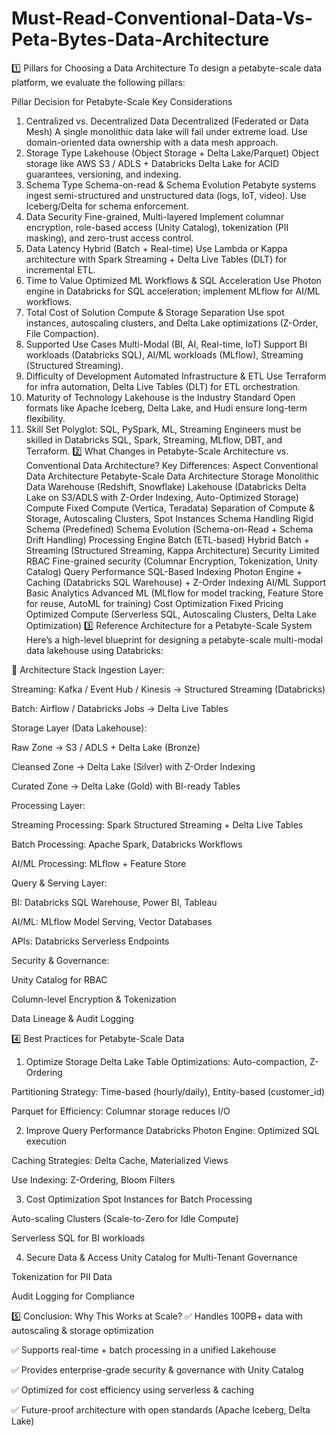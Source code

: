 # Must-Read-Conventional-Data-Vs-Peta-Bytes-Data-Architecture

1️⃣ Pillars for Choosing a Data Architecture
To design a petabyte-scale data platform, we evaluate the following pillars:

Pillar	Decision for Petabyte-Scale	Key Considerations
1. Centralized vs. Decentralized Data	Decentralized (Federated or Data Mesh)	A single monolithic data lake will fail under extreme load. Use domain-oriented data ownership with a data mesh approach.
2. Storage Type	Lakehouse (Object Storage + Delta Lake/Parquet)	Object storage like AWS S3 / ADLS + Databricks Delta Lake for ACID guarantees, versioning, and indexing.
3. Schema Type	Schema-on-read & Schema Evolution	Petabyte systems ingest semi-structured and unstructured data (logs, IoT, video). Use Iceberg/Delta for schema enforcement.
4. Data Security	Fine-grained, Multi-layered	Implement columnar encryption, role-based access (Unity Catalog), tokenization (PII masking), and zero-trust access control.
5. Data Latency	Hybrid (Batch + Real-time)	Use Lambda or Kappa architecture with Spark Streaming + Delta Live Tables (DLT) for incremental ETL.
6. Time to Value	Optimized ML Workflows & SQL Acceleration	Use Photon engine in Databricks for SQL acceleration; implement MLflow for AI/ML workflows.
7. Total Cost of Solution	Compute & Storage Separation	Use spot instances, autoscaling clusters, and Delta Lake optimizations (Z-Order, File Compaction).
8. Supported Use Cases	Multi-Modal (BI, AI, Real-time, IoT)	Support BI workloads (Databricks SQL), AI/ML workloads (MLflow), Streaming (Structured Streaming).
9. Difficulty of Development	Automated Infrastructure & ETL	Use Terraform for infra automation, Delta Live Tables (DLT) for ETL orchestration.
10. Maturity of Technology	Lakehouse is the Industry Standard	Open formats like Apache Iceberg, Delta Lake, and Hudi ensure long-term flexibility.
11. Skill Set	Polyglot: SQL, PySpark, ML, Streaming	Engineers must be skilled in Databricks SQL, Spark, Streaming, MLflow, DBT, and Terraform.
2️⃣ What Changes in Petabyte-Scale Architecture vs. Conventional Data Architecture?
Key Differences:
Aspect	Conventional Data Architecture	Petabyte-Scale Data Architecture
Storage	Monolithic Data Warehouse (Redshift, Snowflake)	Lakehouse (Databricks Delta Lake on S3/ADLS with Z-Order Indexing, Auto-Optimized Storage)
Compute	Fixed Compute (Vertica, Teradata)	Separation of Compute & Storage, Autoscaling Clusters, Spot Instances
Schema Handling	Rigid Schema (Predefined)	Schema Evolution (Schema-on-Read + Schema Drift Handling)
Processing Engine	Batch (ETL-based)	Hybrid Batch + Streaming (Structured Streaming, Kappa Architecture)
Security	Limited RBAC	Fine-grained security (Columnar Encryption, Tokenization, Unity Catalog)
Query Performance	SQL-Based Indexing	Photon Engine + Caching (Databricks SQL Warehouse) + Z-Order Indexing
AI/ML Support	Basic Analytics	Advanced ML (MLflow for model tracking, Feature Store for reuse, AutoML for training)
Cost Optimization	Fixed Pricing	Optimized Compute (Serverless SQL, Autoscaling Clusters, Delta Lake Optimization)
3️⃣ Reference Architecture for a Petabyte-Scale System
Here’s a high-level blueprint for designing a petabyte-scale multi-modal data lakehouse using Databricks:

🚀 Architecture Stack
Ingestion Layer:

Streaming: Kafka / Event Hub / Kinesis → Structured Streaming (Databricks)

Batch: Airflow / Databricks Jobs → Delta Live Tables

Storage Layer (Data Lakehouse):

Raw Zone → S3 / ADLS + Delta Lake (Bronze)

Cleansed Zone → Delta Lake (Silver) with Z-Order Indexing

Curated Zone → Delta Lake (Gold) with BI-ready Tables

Processing Layer:

Streaming Processing: Spark Structured Streaming + Delta Live Tables

Batch Processing: Apache Spark, Databricks Workflows

AI/ML Processing: MLflow + Feature Store

Query & Serving Layer:

BI: Databricks SQL Warehouse, Power BI, Tableau

AI/ML: MLflow Model Serving, Vector Databases

APIs: Databricks Serverless Endpoints

Security & Governance:

Unity Catalog for RBAC

Column-level Encryption & Tokenization

Data Lineage & Audit Logging

4️⃣ Best Practices for Petabyte-Scale Data
1. Optimize Storage
Delta Lake Table Optimizations: Auto-compaction, Z-Ordering

Partitioning Strategy: Time-based (hourly/daily), Entity-based (customer_id)

Parquet for Efficiency: Columnar storage reduces I/O

2. Improve Query Performance
Databricks Photon Engine: Optimized SQL execution

Caching Strategies: Delta Cache, Materialized Views

Use Indexing: Z-Ordering, Bloom Filters

3. Cost Optimization
Spot Instances for Batch Processing

Auto-scaling Clusters (Scale-to-Zero for Idle Compute)

Serverless SQL for BI workloads

4. Secure Data & Access
Unity Catalog for Multi-Tenant Governance

Tokenization for PII Data

Audit Logging for Compliance

5️⃣ Conclusion: Why This Works at Scale?
✅ Handles 100PB+ data with autoscaling & storage optimization

✅ Supports real-time + batch processing in a unified Lakehouse

✅ Provides enterprise-grade security & governance with Unity Catalog

✅ Optimized for cost efficiency using serverless & caching

✅ Future-proof architecture with open standards (Apache Iceberg, Delta Lake)
